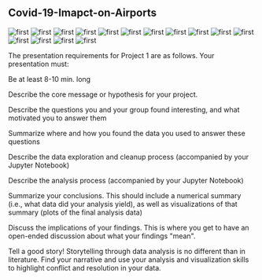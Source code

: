 ## Covid-19-Imapct-on-Airports
![first](images/1.png)
![first](images/2.png)
![first](images/3.png)
![first](images/4.png)
![first](images/5.png)
![first](images/6.png)
![first](images/7.png)
![first](images/8.png)
![first](images/9.png)
![first](images/10.png)
![first](images/11.png)
![first](images/12.png)
![first](images/13.png)
![first](images/14.png)
![first](images/15.png)







The presentation requirements for Project 1 are as follows.
Your presentation must:


 Be at least 8-10 min. long


 Describe the core message or hypothesis for your project.


 Describe the questions you and your group found interesting, and what motivated you to answer them


 Summarize where and how you found the data you used to answer these questions


 Describe the data exploration and cleanup process (accompanied by your Jupyter Notebook)


 Describe the analysis process (accompanied by your Jupyter Notebook)


 Summarize your conclusions. This should include a numerical summary (i.e., what data did your analysis yield), as well as visualizations of that summary (plots of the final analysis data)


 Discuss the implications of your findings. This is where you get to have an open-ended discussion about what your findings "mean".


 Tell a good story! Storytelling through data analysis is no different than in literature. Find your narrative and use your analysis and visualization skills to highlight conflict and resolution in your data.

